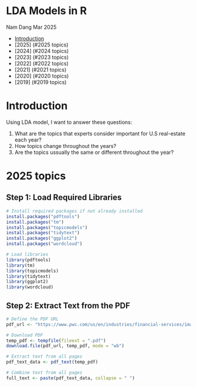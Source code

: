 LDA Models in R
================
Nam Dang
Mar 2025
  - [Introduction](#introduction)
  - [2025] (#2025 topics)
  - [2024] (#2024 topics)
  - [2023] (#2023 topics)
  - [2022] (#2022 topics)
  - [2021] (#2021 topics)
  - [2020] (#2020 topics)
  - [2019] (#2019 topics)

# Introduction
Using LDA model, I want to answer these questions:
1. What are the topics that experts consider important for U.S real-estate each year?
2. How topics change throughout the years?
3. Are the topics ussually the same or different throughout the year?

# 2025 topics
## Step 1: Load Required Libraries
```r
# Install required packages if not already installed
install.packages("pdftools")
install.packages("tm")
install.packages("topicmodels")
install.packages("tidytext")
install.packages("ggplot2")
install.packages("wordcloud")

# Load libraries
library(pdftools)
library(tm)
library(topicmodels)
library(tidytext)
library(ggplot2)
library(wordcloud)
```
## Step 2: Extract Text from the PDF
``` r
# Define the PDF URL
pdf_url <- "https://www.pwc.com/us/en/industries/financial-services/images/pwc-etre-2025.pdf"

# Download PDF
temp_pdf <- tempfile(fileext = ".pdf")
download.file(pdf_url, temp_pdf, mode = "wb")

# Extract text from all pages
pdf_text_data <- pdf_text(temp_pdf)

# Combine text from all pages
full_text <- paste(pdf_text_data, collapse = " ")
```
